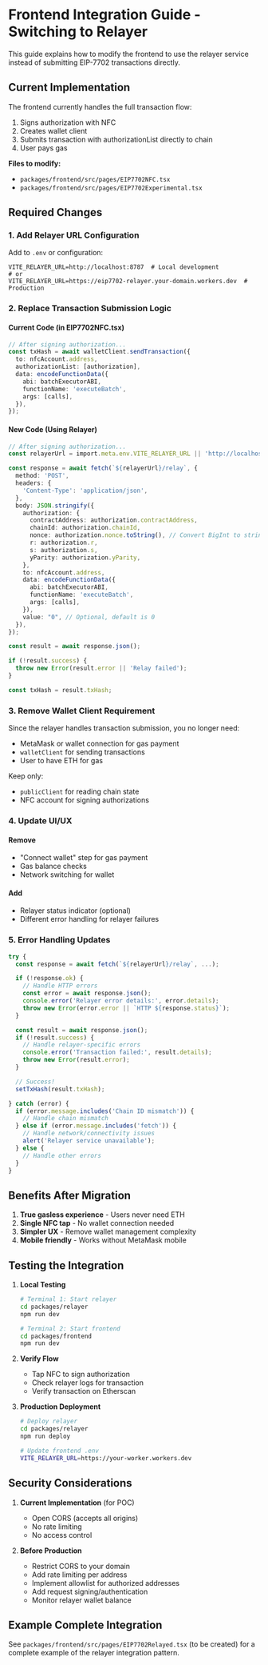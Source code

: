 # Frontend Integration Guide - Switching to Relayer

This guide explains how to modify the frontend to use the relayer service instead of submitting EIP-7702 transactions directly.

## Current Implementation

The frontend currently handles the full transaction flow:
1. Signs authorization with NFC
2. Creates wallet client
3. Submits transaction with authorizationList directly to chain
4. User pays gas

**Files to modify:**
- `packages/frontend/src/pages/EIP7702NFC.tsx`
- `packages/frontend/src/pages/EIP7702Experimental.tsx`

## Required Changes

### 1. Add Relayer URL Configuration

Add to `.env` or configuration:
```
VITE_RELAYER_URL=http://localhost:8787  # Local development
# or
VITE_RELAYER_URL=https://eip7702-relayer.your-domain.workers.dev  # Production
```

### 2. Replace Transaction Submission Logic

#### Current Code (in EIP7702NFC.tsx)
```typescript
// After signing authorization...
const txHash = await walletClient.sendTransaction({
  to: nfcAccount.address,
  authorizationList: [authorization],
  data: encodeFunctionData({
    abi: batchExecutorABI,
    functionName: 'executeBatch',
    args: [calls],
  }),
});
```

#### New Code (Using Relayer)
```typescript
// After signing authorization...
const relayerUrl = import.meta.env.VITE_RELAYER_URL || 'http://localhost:8787';

const response = await fetch(`${relayerUrl}/relay`, {
  method: 'POST',
  headers: {
    'Content-Type': 'application/json',
  },
  body: JSON.stringify({
    authorization: {
      contractAddress: authorization.contractAddress,
      chainId: authorization.chainId,
      nonce: authorization.nonce.toString(), // Convert BigInt to string
      r: authorization.r,
      s: authorization.s,
      yParity: authorization.yParity,
    },
    to: nfcAccount.address,
    data: encodeFunctionData({
      abi: batchExecutorABI,
      functionName: 'executeBatch',
      args: [calls],
    }),
    value: "0", // Optional, default is 0
  }),
});

const result = await response.json();

if (!result.success) {
  throw new Error(result.error || 'Relay failed');
}

const txHash = result.txHash;
```

### 3. Remove Wallet Client Requirement

Since the relayer handles transaction submission, you no longer need:
- MetaMask or wallet connection for gas payment
- `walletClient` for sending transactions
- User to have ETH for gas

Keep only:
- `publicClient` for reading chain state
- NFC account for signing authorizations

### 4. Update UI/UX

#### Remove
- "Connect wallet" step for gas payment
- Gas balance checks
- Network switching for wallet

#### Add
- Relayer status indicator (optional)
- Different error handling for relayer failures

### 5. Error Handling Updates

```typescript
try {
  const response = await fetch(`${relayerUrl}/relay`, ...);

  if (!response.ok) {
    // Handle HTTP errors
    const error = await response.json();
    console.error('Relayer error details:', error.details);
    throw new Error(error.error || `HTTP ${response.status}`);
  }

  const result = await response.json();
  if (!result.success) {
    // Handle relayer-specific errors
    console.error('Transaction failed:', result.details);
    throw new Error(result.error);
  }

  // Success!
  setTxHash(result.txHash);

} catch (error) {
  if (error.message.includes('Chain ID mismatch')) {
    // Handle chain mismatch
  } else if (error.message.includes('fetch')) {
    // Handle network/connectivity issues
    alert('Relayer service unavailable');
  } else {
    // Handle other errors
  }
}
```

## Benefits After Migration

1. **True gasless experience** - Users never need ETH
2. **Single NFC tap** - No wallet connection needed
3. **Simpler UX** - Remove wallet management complexity
4. **Mobile friendly** - Works without MetaMask mobile

## Testing the Integration

1. **Local Testing**
   ```bash
   # Terminal 1: Start relayer
   cd packages/relayer
   npm run dev

   # Terminal 2: Start frontend
   cd packages/frontend
   npm run dev
   ```

2. **Verify Flow**
   - Tap NFC to sign authorization
   - Check relayer logs for transaction
   - Verify transaction on Etherscan

3. **Production Deployment**
   ```bash
   # Deploy relayer
   cd packages/relayer
   npm run deploy

   # Update frontend .env
   VITE_RELAYER_URL=https://your-worker.workers.dev
   ```

## Security Considerations

1. **Current Implementation** (for POC)
   - Open CORS (accepts all origins)
   - No rate limiting
   - No access control

2. **Before Production**
   - Restrict CORS to your domain
   - Add rate limiting per address
   - Implement allowlist for authorized addresses
   - Add request signing/authentication
   - Monitor relayer wallet balance

## Example Complete Integration

See `packages/frontend/src/pages/EIP7702Relayed.tsx` (to be created) for a complete example of the relayer integration pattern.